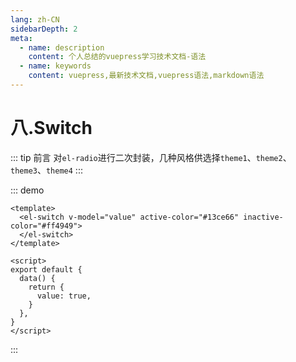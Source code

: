 ```yaml
---
lang: zh-CN
sidebarDepth: 2
meta:
  - name: description
    content: 个人总结的vuepress学习技术文档-语法
  - name: keywords
    content: vuepress,最新技术文档,vuepress语法,markdown语法
---
```


# 八.Switch

::: tip 前言
对`el-radio`进行二次封装，几种风格供选择`theme1`、`theme2`、`theme3`、`theme4`
:::

::: demo

```vue
<template>
  <el-switch v-model="value" active-color="#13ce66" inactive-color="#ff4949">
  </el-switch>
</template>

<script>
export default {
  data() {
    return {
      value: true,
    }
  },
}
</script>
```

:::
